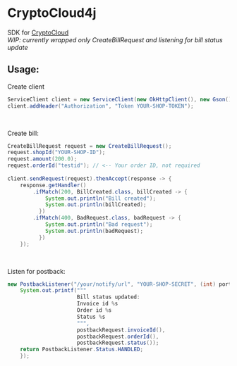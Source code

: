 # CryptoCloud4j
SDK for [CryptoCloud](https://cryptocloud.plus/) <br>
_WIP: currently wrapped only CreateBillRequest and listening for bill status update_
<br>

## Usage:
Create client
```java
ServiceClient client = new ServiceClient(new OkHttpClient(), new Gson(), "https://api.cryptocloud.plus/");
client.addHeader("Authorization", "Token YOUR-SHOP-TOKEN");
```
<br>

Create bill:
```java 
CreateBillRequest request = new CreateBillRequest();
request.shopId("YOUR-SHOP-ID");
request.amount(200.0);
request.orderId("testid"); // <-- Your order ID, not required
    
client.sendRequest(request).thenAccept(response -> {
    response.getHandler()
        .ifMatch(200, BillCreated.class, billCreated -> {
            System.out.println("Bill created");
            System.out.println(billCreated);
          })
        .ifMatch(400, BadRequest.class, badRequest -> {
            System.out.println("Bad request");
            System.out.println(badRequest);
          })
    });
```
<br>

Listen for postback:
```java
new PostbackListener("/your/notify/url", "YOUR-SHOP-SECRET", (int) port, (postbackRequest, token) -> { // <-- is called only if the JWT token is valid
    System.out.printf("""
                      Bill status updated:
                      Invoice id %s
                      Order id %s
                      Status %s
                      """,
                      postbackRequest.invoiceId(),
                      postbackRequest.orderId(),
                      postbackRequest.status());
    return PostbackListener.Status.HANDLED;
    });
```
